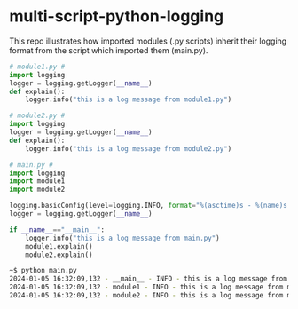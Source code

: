 # multi-script-python-logging

This repo illustrates how imported modules (.py scripts) inherit their logging format from the script which imported them (main.py).

```python
# module1.py # 
import logging
logger = logging.getLogger(__name__)
def explain():
    logger.info("this is a log message from module1.py")

# module2.py #
import logging                                                                                                                                           
logger = logging.getLogger(__name__)
def explain():
    logger.info("this is a log message from module2.py")

# main.py #
import logging
import module1
import module2

logging.basicConfig(level=logging.INFO, format="%(asctime)s - %(name)s - %(levelname)s - %(message)s")
logger = logging.getLogger(__name__)

if __name__=="__main__":
    logger.info("this is a log message from main.py")
    module1.explain()
    module2.explain()
```

```bash
~$ python main.py
2024-01-05 16:32:09,132 - __main__ - INFO - this is a log message from main.py
2024-01-05 16:32:09,132 - module1 - INFO - this is a log message from module1.py
2024-01-05 16:32:09,132 - module2 - INFO - this is a log message from module2.py
```
